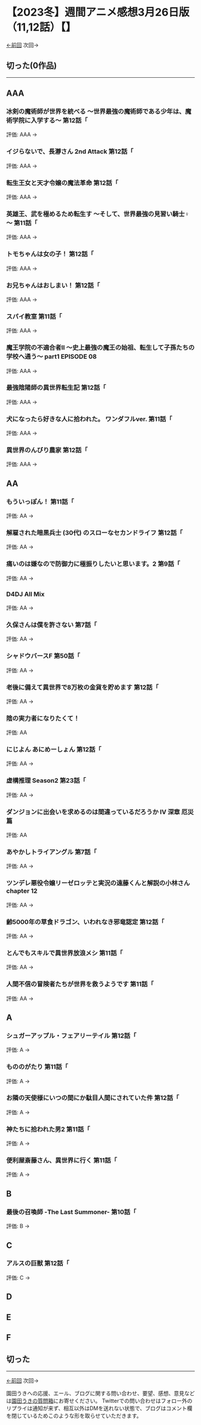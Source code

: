 # 【2023冬】週間アニメ感想3月26日版（11,12話）【】

[←前回](http://www.ukitouchtypist.org/2023/03/20/post-1948/) 次回→

## 切った(0作品)
***
## AAA
### 冰剣の魔術師が世界を統べる 〜世界最強の魔術師である少年は、魔術学院に入学する〜 第12話「
評価: AAA →
### イジらないで、長瀞さん 2nd Attack 第12話「
評価: AAA →
### 転生王女と天才令嬢の魔法革命 第12話「
評価: AAA →
### 英雄王、武を極めるため転生す ～そして、世界最強の見習い騎士♀～ 第11話「
評価: AAA →
### トモちゃんは女の子！ 第12話「
評価: AAA →
### お兄ちゃんはおしまい！ 第12話「
評価: AAA →
### スパイ教室 第11話「
評価: AAA →
### 魔王学院の不適合者Ⅱ ～史上最強の魔王の始祖、転生して子孫たちの学校へ通う～ part1 EPISODE 08
評価: AAA →
### 最強陰陽師の異世界転生記 第12話「
評価: AAA →
### 犬になったら好きな人に拾われた。 ワンダフルver. 第11話「
評価: AAA →
### 異世界のんびり農家 第12話「
評価: AAA →
## AA
### もういっぽん！ 第11話「
評価: AA →
### 解雇された暗黒兵士 (30代) のスローなセカンドライフ 第12話「
評価: AA →
### 痛いのは嫌なので防御力に極振りしたいと思います。2 第9話「
評価: AA →
### D4DJ All Mix
評価: AA →
### 久保さんは僕を許さない 第7話「
評価: AA →
### シャドウバースF 第50話「
評価: AA →
### 老後に備えて異世界で8万枚の金貨を貯めます 第12話「
評価: AA →
### 陰の実力者になりたくて！
評価: AA
### にじよん あにめーしょん 第12話「
評価: AA →
### 虚構推理 Season2 第23話「
評価: AA →
### ダンジョンに出会いを求めるのは間違っているだろうか IV 深章 厄災篇
評価: AA
### あやかしトライアングル 第7話「
評価: AA →
### ツンデレ悪役令嬢リーゼロッテと実況の遠藤くんと解説の小林さん chapter 12
評価: AA →
### 齢5000年の草食ドラゴン、いわれなき邪竜認定 第12話「
評価: AA →
### とんでもスキルで異世界放浪メシ 第11話「
評価: AA →
### 人間不信の冒険者たちが世界を救うようです 第11話「
評価: AA →
## A
### シュガーアップル・フェアリーテイル 第12話「
評価: A →
### もののがたり 第11話「
評価: A →
### お隣の天使様にいつの間にか駄目人間にされていた件 第12話「
評価: A →
### 神たちに拾われた男2 第11話「
評価: A →
### 便利屋斎藤さん、異世界に行く 第11話「
評価: A →
## B
### 最後の召喚師 -The Last Summoner- 第10話「
評価: B →
## C
### アルスの巨獣 第12話「
評価: C →
## D
## E
## F
## 切った
***
[←前回](http://www.ukitouchtypist.org/2023/03/20/post-1948/) 次回→

園田うきへの応援、エール、ブログに関する問い合わせ、要望、感想、意見などは[園田うきの質問箱](https://peing.net/ja/ukitouchtypist)にお寄せください。
Twitterでの問い合わせはフォロー外のリプライは通知が来ず、相互以外はDMを送れない状態で、ブログはコメント欄を閉じているためこのような形を取らせていただきます。
